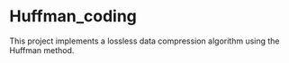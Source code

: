 # Huffman_coding
This project implements a lossless data compression algorithm using the Huffman method.